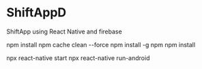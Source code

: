 # ShiftAppD
ShiftApp using React Native and firebase

npm install npm cache clean --force npm install -g npm npm install

npx react-native start npx react-native run-android

